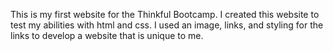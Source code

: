 This is my first website for the Thinkful Bootcamp.
I created this website to test my abilities with html and css. I used an image, links, and styling for the links to develop a website that is unique to me.
